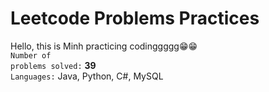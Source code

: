 # Leetcode Problems Practices

Hello, this is Minh practicing codinggggg😁😁
<br/>
<code>Number of problems solved:</code> **39**
<br/>
<code>Languages:</code> Java, Python, C#, MySQL


